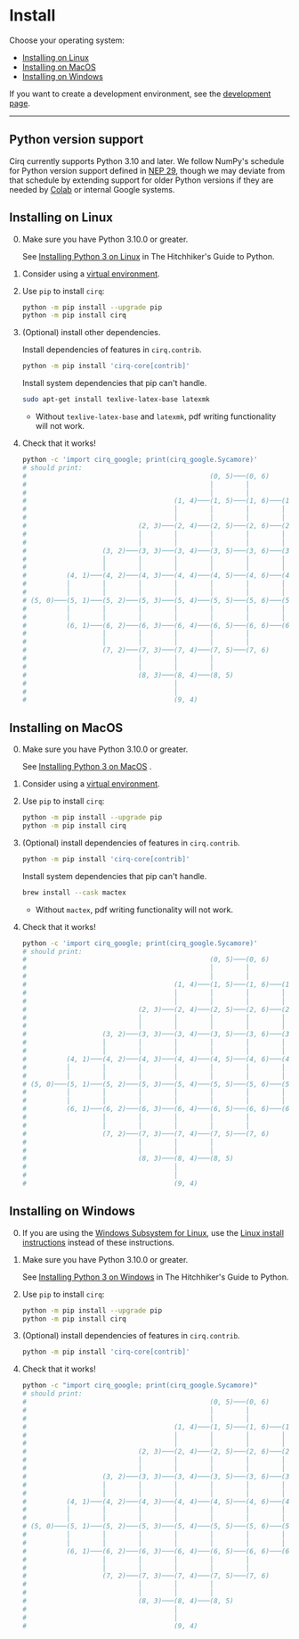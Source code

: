 # Install

Choose your operating system:

- [Installing on Linux](#installing-on-linux)
- [Installing on MacOS](#installing-on-macos)
- [Installing on Windows](#installing-on-windows)

If you want to create a development environment, see the [development page](../dev/development.md).

---

## Python version support

Cirq currently supports Python 3.10 and later.
We follow NumPy's schedule for Python version support defined in [NEP 29](https://numpy.org/neps/nep-0029-deprecation_policy.html),
though we may deviate from that schedule by extending support for older Python
versions if they are needed by [Colab](https://colab.research.google.com/)
or internal Google systems.

## Installing on Linux

0. Make sure you have Python 3.10.0 or greater.

    See [Installing Python 3 on Linux](https://docs.python-guide.org/starting/install3/linux/) in The Hitchhiker's Guide to Python.

1. Consider using a [virtual environment](https://packaging.python.org/guides/installing-using-pip-and-virtual-environments/).

2. Use `pip` to install `cirq`:

    ```bash
    python -m pip install --upgrade pip
    python -m pip install cirq
    ```

3. (Optional) install other dependencies.

    Install dependencies of features in `cirq.contrib`.

    ```bash
    python -m pip install 'cirq-core[contrib]'
    ```

    Install system dependencies that pip can't handle.

    ```bash
    sudo apt-get install texlive-latex-base latexmk
    ```

    - Without `texlive-latex-base` and `latexmk`, pdf writing functionality will not work.

4. Check that it works!

    ```bash
    python -c 'import cirq_google; print(cirq_google.Sycamore)'
    # should print:
    #                                              (0, 5)───(0, 6)
    #                                              │        │
    #                                              │        │
    #                                     (1, 4)───(1, 5)───(1, 6)───(1, 7)
    #                                     │        │        │        │
    #                                     │        │        │        │
    #                            (2, 3)───(2, 4)───(2, 5)───(2, 6)───(2, 7)───(2, 8)
    #                            │        │        │        │        │        │
    #                            │        │        │        │        │        │
    #                   (3, 2)───(3, 3)───(3, 4)───(3, 5)───(3, 6)───(3, 7)───(3, 8)───(3, 9)
    #                   │        │        │        │        │        │        │        │
    #                   │        │        │        │        │        │        │        │
    #          (4, 1)───(4, 2)───(4, 3)───(4, 4)───(4, 5)───(4, 6)───(4, 7)───(4, 8)───(4, 9)
    #          │        │        │        │        │        │        │        │
    #          │        │        │        │        │        │        │        │
    # (5, 0)───(5, 1)───(5, 2)───(5, 3)───(5, 4)───(5, 5)───(5, 6)───(5, 7)───(5, 8)
    #          │        │        │        │        │        │        │
    #          │        │        │        │        │        │        │
    #          (6, 1)───(6, 2)───(6, 3)───(6, 4)───(6, 5)───(6, 6)───(6, 7)
    #                   │        │        │        │        │
    #                   │        │        │        │        │
    #                   (7, 2)───(7, 3)───(7, 4)───(7, 5)───(7, 6)
    #                            │        │        │
    #                            │        │        │
    #                            (8, 3)───(8, 4)───(8, 5)
    #                                     │
    #                                     │
    #                                     (9, 4)
    ```


## Installing on MacOS

0. Make sure you have Python 3.10.0 or greater.

    See [Installing Python 3 on MacOS](https://docs.python-guide.org/starting/install3/osx/) .

1. Consider using a [virtual environment](https://packaging.python.org/guides/installing-using-pip-and-virtual-environments/).

2. Use `pip` to install `cirq`:

    ```bash
    python -m pip install --upgrade pip
    python -m pip install cirq
    ```

3. (Optional) install dependencies of features in `cirq.contrib`.

    ```bash
    python -m pip install 'cirq-core[contrib]'
    ```

    Install system dependencies that pip can't handle.

    ```bash
    brew install --cask mactex
    ```

    - Without `mactex`, pdf writing functionality will not work.

4. Check that it works!

    ```bash
    python -c 'import cirq_google; print(cirq_google.Sycamore)'
    # should print:
    #                                              (0, 5)───(0, 6)
    #                                              │        │
    #                                              │        │
    #                                     (1, 4)───(1, 5)───(1, 6)───(1, 7)
    #                                     │        │        │        │
    #                                     │        │        │        │
    #                            (2, 3)───(2, 4)───(2, 5)───(2, 6)───(2, 7)───(2, 8)
    #                            │        │        │        │        │        │
    #                            │        │        │        │        │        │
    #                   (3, 2)───(3, 3)───(3, 4)───(3, 5)───(3, 6)───(3, 7)───(3, 8)───(3, 9)
    #                   │        │        │        │        │        │        │        │
    #                   │        │        │        │        │        │        │        │
    #          (4, 1)───(4, 2)───(4, 3)───(4, 4)───(4, 5)───(4, 6)───(4, 7)───(4, 8)───(4, 9)
    #          │        │        │        │        │        │        │        │
    #          │        │        │        │        │        │        │        │
    # (5, 0)───(5, 1)───(5, 2)───(5, 3)───(5, 4)───(5, 5)───(5, 6)───(5, 7)───(5, 8)
    #          │        │        │        │        │        │        │
    #          │        │        │        │        │        │        │
    #          (6, 1)───(6, 2)───(6, 3)───(6, 4)───(6, 5)───(6, 6)───(6, 7)
    #                   │        │        │        │        │
    #                   │        │        │        │        │
    #                   (7, 2)───(7, 3)───(7, 4)───(7, 5)───(7, 6)
    #                            │        │        │
    #                            │        │        │
    #                            (8, 3)───(8, 4)───(8, 5)
    #                                     │
    #                                     │
    #                                     (9, 4)
    ```


## Installing on Windows

0. If you are using the [Windows Subsystem for Linux](https://docs.microsoft.com/en-us/windows/wsl/about), use the [Linux install instructions](#installing-on-linux) instead of these instructions.

1. Make sure you have Python 3.10.0 or greater.

    See [Installing Python 3 on Windows](https://docs.python-guide.org/starting/install3/win/) in The Hitchhiker's Guide to Python.

2. Use `pip` to install `cirq`:

    ```bash
    python -m pip install --upgrade pip
    python -m pip install cirq
    ```

3. (Optional) install dependencies of features in `cirq.contrib`.

    ```bash
    python -m pip install 'cirq-core[contrib]'
    ```

4. Check that it works!

    ```bash
    python -c "import cirq_google; print(cirq_google.Sycamore)"
    # should print:
    #                                              (0, 5)───(0, 6)
    #                                              │        │
    #                                              │        │
    #                                     (1, 4)───(1, 5)───(1, 6)───(1, 7)
    #                                     │        │        │        │
    #                                     │        │        │        │
    #                            (2, 3)───(2, 4)───(2, 5)───(2, 6)───(2, 7)───(2, 8)
    #                            │        │        │        │        │        │
    #                            │        │        │        │        │        │
    #                   (3, 2)───(3, 3)───(3, 4)───(3, 5)───(3, 6)───(3, 7)───(3, 8)───(3, 9)
    #                   │        │        │        │        │        │        │        │
    #                   │        │        │        │        │        │        │        │
    #          (4, 1)───(4, 2)───(4, 3)───(4, 4)───(4, 5)───(4, 6)───(4, 7)───(4, 8)───(4, 9)
    #          │        │        │        │        │        │        │        │
    #          │        │        │        │        │        │        │        │
    # (5, 0)───(5, 1)───(5, 2)───(5, 3)───(5, 4)───(5, 5)───(5, 6)───(5, 7)───(5, 8)
    #          │        │        │        │        │        │        │
    #          │        │        │        │        │        │        │
    #          (6, 1)───(6, 2)───(6, 3)───(6, 4)───(6, 5)───(6, 6)───(6, 7)
    #                   │        │        │        │        │
    #                   │        │        │        │        │
    #                   (7, 2)───(7, 3)───(7, 4)───(7, 5)───(7, 6)
    #                            │        │        │
    #                            │        │        │
    #                            (8, 3)───(8, 4)───(8, 5)
    #                                     │
    #                                     │
    #                                     (9, 4)
    ```

